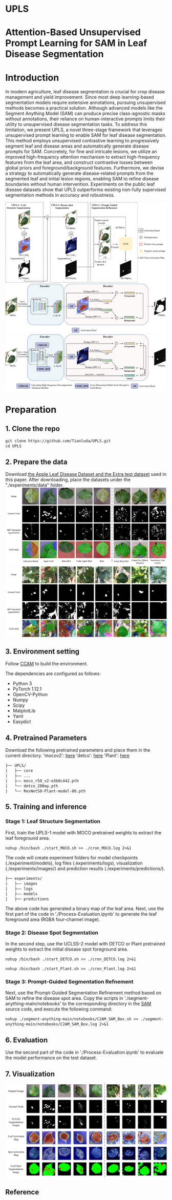 # UPLS

# Attention-Based Unsupervised Prompt Learning for SAM in Leaf Disease Segmentation

# Introduction
In modern agriculture, leaf disease segmentation is crucial for crop disease management and yield improvement. Since most deep learning-based segmentation models require extensive annotations, pursuing unsupervised methods becomes a practical solution. Although advanced models like the Segment Anything Model (SAM) can produce precise class-agnostic masks without annotations, their reliance on human-interactive prompts limits their utility to unsupervised disease segmentation tasks. To address this limitation, we present UPLS, a novel three-stage framework that leverages unsupervised prompt learning to enable SAM for leaf disease segmentation. This method employs unsupervised contrastive learning to progressively segment leaf and disease areas and automatically generate disease prompts for SAM. Concretely, for fine and intricate lesions, we utilize an improved high-frequency attention mechanism to extract high-frequency features from the leaf area, and construct contrastive losses between global priors and foreground/background features. Furthermore, we devise a strategy to automatically generate disease-related prompts from the segmented leaf and initial lesion regions, enabling SAM to refine disease boundaries without human intervention. Experiments on the public leaf disease datasets show that UPLS outperforms existing non-fully supervised segmentation methods in accuracy and robustness.

![](./image/Figure_3.png)
![](./image/Figure_2_1.png)
![](./image/Figure_2_2.png)

# Preparation

## 1. Clone the repo

```
git clone https://github.com/Tianluda/UPLS.git
cd UPLS
```

## 2. Prepare the data

Download [the Apple Leaf Disease Dataset and the Extra test dataset](https://data.mendeley.com/datasets/tsfxgsp3z6/2) used in this paper. After downloading, place the datasets under the "./experiments/data" folder.
![](./image/Figure_1_1.png)
![](./image/Figure_1_2.png)

## 3. Environment setting

Follow [CCAM](https://github.com/CVI-SZU/CCAM) to build the environment.

The dependencies are configured as follows:

* Python 3
* PyTorch 1.12.1
* OpenCV-Python
* Numpy
* Scipy
* MatplotLib
* Yaml
* Easydict

## 4. Pretrained Parameters

Download the following pretrained parameters and place them in the current directory.
'mocov2': [here](https://drive.google.com/drive/folders/1erzARKq9g02-3pUGhY6-hyGzD-hoty5b?usp=sharing)
'detco': [here](https://drive.google.com/drive/folders/1erzARKq9g02-3pUGhY6-hyGzD-hoty5b?usp=sharing)
'Plant': [here](https://zenodo.org/records/7890438/files/ResNet50-Plant-model-80.pth?download=1)

```
├── UPLS/
|   ├── core
|   ├—— ...
|   ├—— moco_r50_v2-e3b0c442.pth
|   └── detco_200ep.pth
|   └── ResNet50-Plant-model-80.pth
```

## 5. Training and inference

### Stage 1: Leaf Structure Segmentation

First, train the UPLS-1 model with MOCO pretrained weights to extract the leaf foreground area.

```
nohup /bin/bash ./start_MOCO.sh >> ./cron_MOCO.log 2>&1
```

The code will create experiment folders for model checkpoints (./experiment/models), log files (.experiments/logs), visualization (./experiments/images/) and prediction results (./experiments/predictions/).

```
├── experiments/
|   ├—— images
|   ├—— logs
|   ├—— models
|   ├── predictions
```

The above code has generated a binary map of the leaf area. Next, use the first part of the code in './Process-Evaluation.ipynb' to generate the leaf foreground area (RGBA four-channel image).

### Stage 2: Disease Spot Segmentation

In the second step, use the UCLSS-2 model with DETCO or Plant pretrained weights to extract the initial disease spot foreground area.

```
nohup /bin/bash ./start_DETCO.sh >> ./cron_DETCO.log 2>&1
```

```
nohup /bin/bash ./start_Plant.sh >> ./cron_Plant.log 2>&1
```

### Stage 3: Prompt-Guided Segmentation Refnement

Next, use the Prompt-Guided Segmentation Refinement method based on SAM to refine the disease spot area.
Copy the scripts in './segment-anything-main/notebooks' to the corresponding directory in the [SAM](https://github.com/facebookresearch/segment-anything) source code, and execute the following command:

```
nohup ./segment-anything-main/notebooks/C2AM_SAM_Box.sh >> ./segment-anything-main/notebooks/C2AM_SAM_Box.log 2>&1
```

## 6. Evaluation

Use the second part of the code in './Process-Evaluation.ipynb' to evaluate the model performance on the test dataset.

## 7. Visualization

![](./image/Figure_6.png)

## Reference
